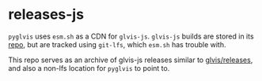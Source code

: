 # releases-js


`pyglvis` uses `esm.sh` as a CDN for `glvis-js`.
`glvis-js` builds are stored in its [repo](https://github.com/GLVis/glvis-js), but are tracked using `git-lfs`, which `esm.sh` has trouble with.


This repo serves as an archive of glvis-js releases similar to [glvis/releases](https://github.com/GLVis/releases), and also a non-lfs location for `pyglvis` to point to.

